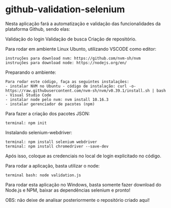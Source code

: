 # github-validation-selenium

Nesta aplicação fará a automatização e validação das funcionalidades da plataforma Github, sendo elas:

Validação do login
Validação de busca
Criação de repositório. 

Para rodar em ambiente Linux Ubunto, utilizando VSCODE como editor:  

    instruções para download nvm: https://github.com/nvm-sh/nvm
    instruções para download node: https://nodejs.org/en/

Preparando o ambiente:
    
    Para rodar este código, faça as seguintes instalações:
    - instalar NVM no Ubuntu - código de instalação: curl -o- https://raw.githubusercontent.com/nvm-sh/nvm/v0.39.1/install.sh | bash
    - Visual Studio Code
    - instalar node pelo nvm: nvm install 10.16.3
    - instalar gerenciador de pacotes (npm)

Para fazer a criação dos pacotes JSON:

    terminal: npm init

Instalando selenium-webdriver:
    
    terminal: npm install selenium webdriver
    terminal: npm install chromedriver --save-dev

Após isso, coloque as credenciais no local de login explicitado no código.

Para rodar a aplicação, basta utilizar o node: 

    terminal bash: node validation.js 

Para rodar esta aplicação no Windows, basta somente fazer download do Node.js e NPM, baixar as dependências selenium e pronto!

OBS: não deixe de analisar posteriormente o repositório criado aqui!  